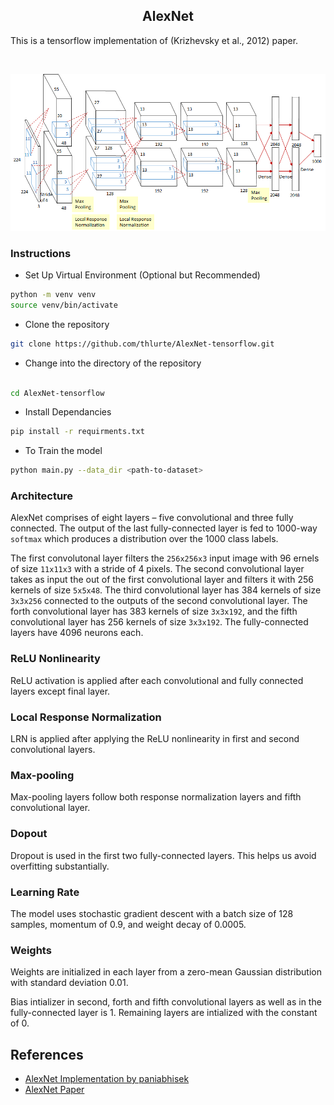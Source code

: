  <h2 align="center">AlexNet</h2>
 
 This is a tensorflow implementation of (Krizhevsky et al., 2012) paper.
 
<br>

<p align="center">
  <img src="assets/alexnet-full.png" alt="AlexNet Architecture">
</p>

### Instructions

- Set Up Virtual Environment (Optional but Recommended)

```bash
python -m venv venv
source venv/bin/activate 
```

- Clone the repository
```bash
git clone https://github.com/thlurte/AlexNet-tensorflow.git

```

- Change into the directory of the repository

```bash

cd AlexNet-tensorflow
```

- Install Dependancies

```bash
pip install -r requirments.txt
```

- To Train the model

```bash
python main.py --data_dir <path-to-dataset>

```

### Architecture

AlexNet comprises of eight layers – five convolutional and three fully connected. The output of the last fully-connected layer is fed to 1000-way `softmax` which produces a distribution over the 1000 class labels.

The first convolutonal layer filters the `256x256x3` input image with 96 ernels of size `11x11x3` with a stride of 4 pixels. The second convolutional layer takes as input the out of the first convolutional layer and filters it with 256 kernels of size `5x5x48`. The third convolutional layer has 384 kernels of size `3x3x256` connected to the outputs of the second convolutional layer. The forth convolutional layer has 383 kernels of size `3x3x192`, and the fifth convolutional layer has 256 kernels of size `3x3x192`. The fully-connected layers have 4096 neurons each.

### ReLU Nonlinearity

ReLU activation is applied after each convolutional and fully connected layers except final layer.

### Local Response Normalization

LRN is applied after applying the ReLU nonlinearity in first and second convolutional layers.

### Max-pooling

Max-pooling layers follow both response normalization layers and fifth convolutional layer.

### Dopout

Dropout is used in the first two fully-connected layers. This helps us avoid overfitting substantially.


### Learning Rate

The model uses stochastic gradient descent with a batch size of 128 samples, momentum of 0.9, and weight decay of 0.0005.

### Weights

Weights are initialized in each layer from a zero-mean Gaussian distribution with standard deviation 0.01.

Bias intializer in second, forth and fifth convolutional layers as well as in the fully-connected layer is 1. Remaining layers are intialized with the constant of 0.

## References
- [AlexNet Implementation by paniabhisek](https://github.com/paniabhisek/AlexNet)
- [AlexNet Paper](http://paperswithcode.com/paper/alexnet)

